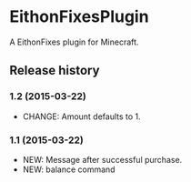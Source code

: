 # EithonFixesPlugin

A EithonFixes plugin for Minecraft.

## Release history

### 1.2 (2015-03-22)

* CHANGE: Amount defaults to 1.

### 1.1 (2015-03-22)

* NEW: Message after successful purchase.
* NEW: balance command
